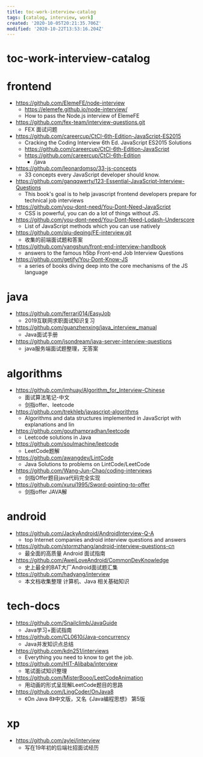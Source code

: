 ```yaml
---
title: toc-work-interview-catalog
tags: [catalog, interview, work]
created: '2020-10-05T20:21:35.706Z'
modified: '2020-10-22T13:53:16.204Z'
---
```


# toc-work-interview-catalog

# frontend

- https://github.com/ElemeFE/node-interview
  - https://elemefe.github.io/node-interview/
  - How to pass the Node.js interview of ElemeFE
- https://github.com/fex-team/interview-questions.git
  - FEX 面试问题
- https://github.com/careercup/CtCI-6th-Edition-JavaScript-ES2015
  - Cracking the Coding Interview 6th Ed. JavaScript ES2015 Solutions
  - https://github.com/careercup/CtCI-6th-Edition-JavaScript
  - https://github.com/careercup/CtCI-6th-Edition
    - /java
- https://github.com/leonardomso/33-js-concepts
  - 33 concepts every JavaScript developer should know.
- https://github.com/ganqqwerty/123-Essential-JavaScript-Interview-Questions
  - This book's goal is to help javascript frontend developers prepare for technical job interviews
- https://github.com/you-dont-need/You-Dont-Need-JavaScript
  - CSS is powerful, you can do a lot of things without JS.
- https://github.com/you-dont-need/You-Dont-Need-Lodash-Underscore
  - List of JavaScript methods which you can use natively
- https://github.com/qiu-deqing/FE-interview.git
  - 收集的前端面试题和答案
- https://github.com/yangshun/front-end-interview-handbook
  - answers to the famous h5bp Front-end Job Interview Questions
- https://github.com/getify/You-Dont-Know-JS
  - a series of books diving deep into the core mechanisms of the JS language

# java

- https://github.com/ferrari014/EasyJob
  - 2019互联网求职面试知识复习
- https://github.com/guanzhenxing/java_interview_manual
  - Java面试手册
- https://github.com/jsondream/java-server-interview-questions
  - java服务端面试题整理，无答案

# algorithms

- https://github.com/imhuay/Algorithm_for_Interview-Chinese
  - 面试算法笔记-中文
  - 剑指offer、leetcode
- https://github.com/trekhleb/javascript-algorithms
  - Algorithms and data structures implemented in JavaScript with explanations and lin
- https://github.com/gouthampradhan/leetcode
  - Leetcode solutions in Java
- https://github.com/soulmachine/leetcode
  - LeetCode题解
- https://github.com/awangdev/LintCode
  - Java Solutions to problems on LintCode/LeetCode
- https://github.com/Wang-Jun-Chao/coding-interviews
  - 剑指Offer题目java代码完全实现
- https://github.com/xurui1995/Sword-pointing-to-offer
  - 剑指offer JAVA解

# android

- https://github.com/JackyAndroid/AndroidInterview-Q-A
  - top Internet companies android interview questions and answers
- https://github.com/stormzhang/android-interview-questions-cn
  - 最全面的高质量 Android 面试指南
- https://github.com/AweiLoveAndroid/CommonDevKnowledge
  - 史上最全的BAT大厂Android面试题汇集
- https://github.com/hadyang/interview
  - 本文档收集整理 计算机、Java 相关基础知识

# tech-docs

- https://github.com/Snailclimb/JavaGuide
  - Java学习+面试指南
- https://github.com/CL0610/Java-concurrency
  - Java并发知识点总结
- https://github.com/kdn251/interviews
  - Everything you need to know to get the job.
- https://github.com/HIT-Alibaba/interview
  - 笔试面试知识整理
- https://github.com/MisterBooo/LeetCodeAnimation
  - 用动画的形式呈现解LeetCode题目的思路
- https://github.com/LingCoder/OnJava8
  - 《On Java 8》中文版，又名《Java编程思想》 第5版

# xp

- https://github.com/aylei/interview
  - 写在19年初的后端社招面试经历
